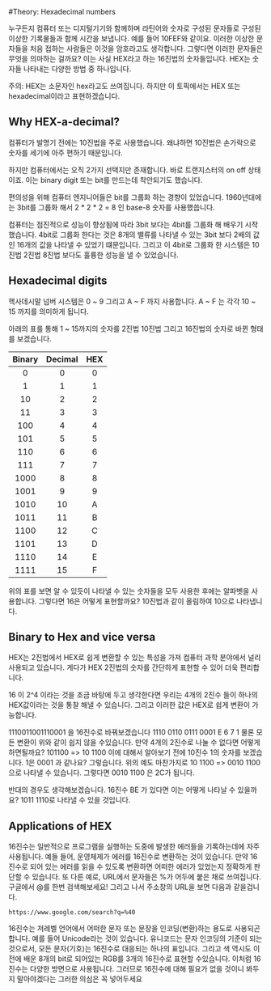 #Theory: Hexadecimal numbers

누구든지 컴퓨터 또는 디지털기기와 함께하며 라틴어와 숫자로 구성된 문자들로 구성된 이상한 기록물들과 함께 시간을 보냅니다. 예를 들어 10FEF와 같이요. 이러한 이상한 문자들을 처음 접하는 사람들은 이것을 암호라고도 생각합니다. 그렇다면 이러한 문자들은 무엇을 의마하는 걸까요? 이는 사실 HEX라고 하는 16진법의 숫자들입니다. HEX는 숫자들 나타내는 다양한 방법 중 하나입니다.

주의: HEX는 소문자인 hex라고도 쓰여집니다. 하지만 이 토픽에서는 HEX 또는 hexadecimal이라고 표현하겠습니다.

## Why HEX-a-decimal?
컴퓨터가 발명기 전에는 10진법을 주로 사용했습니다. 왜냐하면 10진법은 손가락으로 숫자를 세기에 아주 편하기 때문입니다.

하지만 컴퓨터에서는 오직 2가지 선택지만 존재합니다. 바로 트랜지스터의 on off 상태이죠. 이는 binary digit 또는 bit를 만드는데 착안되기도 했습니다.

편의성을 위해 컴퓨터 엔지니어들은 bit를 그룹화 하는 경향이 있었습니다. 1960년대에는 3bit를 그룹화 해서 2 * 2 * 2 = 8 인 base-8 숫자를 사용했씁니다.

컴퓨터는 점진적으로 성능이 향상됨에 따라 3bit 보다는 4bit를 그룹화 해 배우기 시작했습니다. 4bit로 그룹화 한다는 것은 8개의 밸류를 나타낼 수 있는 3bit 보다 2배의 값인 16개의 값을 나타낼 수 있었기 떄문입니다. 그리고 이 4bit로 그룹화 한 시스템은 10진법 2진법 8진법 보다도 훌륭한 성능을 낼 수 있었습니다.

## Hexadecimal digits
헥사데시말 넘버 시스템은 0 ~ 9 그리고 A ~ F 까지 사용합니다. A ~ F 는 각각 10 ~ 15 까지를 의미하게 됩니다.

아래의 표를 통해 1 ~ 15까지의 숫자를 2진법 10진법 그리고 16진법의 숫자로 바뀐 형태를 보겠습니다.

|Binary|Decimal|HEX|
|:---:|:---:|:---:|
|0|0|0|
|1|1|1|
|10|2|2|
|11|3|3|
|100|4|4|
|101|5|5|
|110|6|6|
|111|7|7|
|1000|8|8|
|1001|9|9|
|1010|10|A|
|1011|11|B|
|1100|12|C|
|1101|13|D|
|1110|14|E|
|1111|15|F|

위의 표를 보면 알 수 있듯이 나타낼 수 있는 숫자들을 모두 사용한 후에는 알파벳을 사용합니다. 그렇다면 16은 어떻게 표현할까요? 10진법과 같이 올림하여 10으로 나타냅니다.

## Binary to Hex and vice versa
HEX는 2진법에서 HEX로 쉽게 변환할 수 있는 특성을 가져 컴퓨터 과학 분야에서 널리 사용되고 있습니다. 게다가 HEX 2진법의 숫자를 간단하게 표현할 수 있어 더욱 편리합니다.

16 이 2^4 이라는 것을 조금 바탕에 두고 생각한다면 우리는 4개의 2진수 들이 하나의 HEX값이라는 것을 통찰 해낼 수 있습니다. 그리고 이러한 값은 HEX로 쉽게 변환이 가능합니다.

1110011001110001 을 16진수로 바꿔보겠습니다
1110    0110    0111    0001
E       6       7       1
물론 모든 변환이 위와 같이 쉽지 않을 수있습니다. 만약 4개의 2진수로 나눌 수 없다면 어떻게 하면될까요?
101100 => 10 1100
이에 대해서 알아보기 전에 10진수 1의 숫자를 보겠습니다. 1은 0001 과 같나요? 그렇습니다. 위의 예도 마찬가지로 
10 1100 => 0010 1100 으로 나타낼 수 있습니다.
그렇다면 0010 1100 은 2C가 됩니다.

반대의 경우도 생각해보겠습니다. 16진수 BE 가 있다면 이는 어떻게 나타날 수 있을까요? 1011 1110로 나타낼 수 있을 것입니다.

## Applications of HEX
16진수는 일반적으로 프로그램을 실행하는 도중에 발생한 에러들을 기록하는데에 자주 사용됩니다. 예들 들어, 운영체제가 에러를 16진수로 변환하는 것이 있습니다. 만약 16진수로 되어 있는 에러를 읽을 수 있도록 변환하면 어떠한 에러가 있었는지 정확하게 판단할 수 있습니다. 또 다른 예로, URL에서 문자들은 %가 어두에 붙은 채로 쓰여집니다. 구글에서 @를 한번 검색해보세요! 그리고 나서 주소창의 URL을 보면 다음과 같을겁니다.
```shell
https://www.google.com/search?q=%40
```
16진수는 저레벨 언어에서 어떠한 문자 또는 문장을 인코딩(변환)하는 용도로 사용되곤 합니다. 예를 들어 Unicode라는 것이 있습니다. 유니코드는 문자 인코딩의 기준이 되는 것으로서, 모든 문자(기호)는 16진수로 대응되는 하나의 표입니다. 그리고 색 역시도 이전에 배운 8개의 bit로 되어있는 RGB를 3개의 16진수로 표현할 수있습니다. 이처럼 16진수는 다양한 방면으로 사용됩니다. 그러므로 16진수에 대해 필요가 없을 것이니 봐두지 말아야겠다는 그러한 의심은 꼭 넣어두세요